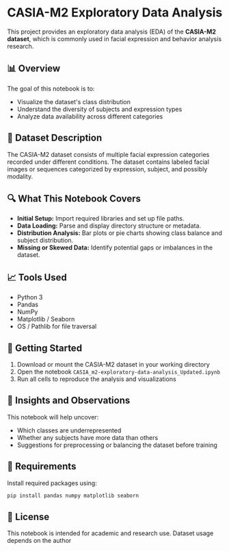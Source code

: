 # CASIA-M2 Exploratory Data Analysis

This project provides an exploratory data analysis (EDA) of the **CASIA-M2 dataset**, which is commonly used in facial expression and behavior analysis research.

## 📊 Overview

The goal of this notebook is to:
- Visualize the dataset's class distribution
- Understand the diversity of subjects and expression types
- Analyze data availability across different categories

## 📁 Dataset Description

The CASIA-M2 dataset consists of multiple facial expression categories recorded under different conditions. The dataset contains labeled facial images or sequences categorized by expression, subject, and possibly modality.

## 🔍 What This Notebook Covers

- **Initial Setup:** Import required libraries and set up file paths.
- **Data Loading:** Parse and display directory structure or metadata.
- **Distribution Analysis:** Bar plots or pie charts showing class balance and subject distribution.
- **Missing or Skewed Data:** Identify potential gaps or imbalances in the dataset.

## 📈 Tools Used

- Python 3
- Pandas
- NumPy
- Matplotlib / Seaborn
- OS / Pathlib for file traversal

## 🚀 Getting Started
1. Download or mount the CASIA-M2 dataset in your working directory
2. Open the notebook `CASIA_m2-exploratory-data-analysis_Updated.ipynb`
3. Run all cells to reproduce the analysis and visualizations

## 🧠 Insights and Observations

This notebook will help uncover:
- Which classes are underrepresented
- Whether any subjects have more data than others
- Suggestions for preprocessing or balancing the dataset before training

## 📌 Requirements
Install required packages using:
```bash
pip install pandas numpy matplotlib seaborn
```

## 📄 License
This notebook is intended for academic and research use. Dataset usage depends on the author

